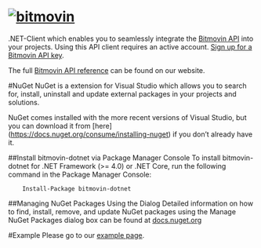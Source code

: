 ﻿# [![bitmovin](https://cloudfront-prod.bitmovin.com/wp-content/themes/Bitmovin-V-0.1/images/logo3.png)](http://www.bitmovin.com)

.NET-Client which enables you to seamlessly integrate the [Bitmovin API](https://bitmovin.com/video-infrastructure-service-bitmovin-api/) into your projects.
Using this API client requires an active account. [Sign up for a Bitmovin API key](https://bitmovin.com/bitmovins-video-api/).

The full [Bitmovin API reference](https://bitmovin.com/encoding-documentation/bitmovin-api/) can be found on our website.

#NuGet
NuGet is a extension for Visual Studio which allows you to search for, install, uninstall and update external packages in your projects and solutions.

NuGet comes installed with the more recent versions of Visual Studio, but you can download it from [here] (https://docs.nuget.org/consume/installing-nuget) if you don’t already have it.

##Install bitmovin-dotnet via Package Manager Console
To install bitmovin-dotnet for .NET Framework (>= 4.0) or .NET Core, run the following command in the Package Manager Console:
```
    Install-Package bitmovin-dotnet
```

##Managing NuGet Packages Using the Dialog
Detailed information on how to find, install, remove, and update NuGet packages using the Manage NuGet Packages dialog box can be found at [docs.nuget.org](https://docs.nuget.org/consume/package-manager-dialog) 

#Example
Please go to our [example page](https://github.com/bitmovin/bitmovin-dotnet/tree/master/examples/).
